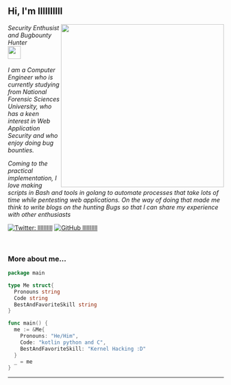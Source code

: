 <h2> Hi, I'm llllIIIlll</h2>
<img align='right' src="https://github-readme-stats.vercel.app/api?username=llllIIIlll&show_icons=true&theme=radical" width="380">
<p><em>Security Enthusist and Bugbounty Hunter <br><img src="https://media.giphy.com/media/WUlplcMpOCEmTGBtBW/giphy.gif" width="30"><br><br>
 I am a Computer Engineer who is currently studying from National Forensic Sciences University, who has a keen interest in Web Application Security and who enjoy doing bug bounties.

Coming to the practical implementation, I love making scripts in Bash and tools in golang to automate processes that take lots of time while pentesting web applications. On the way of doing that made me think to write blogs on the hunting Bugs so that I can share my experience with other enthusiasts
</em></p>

[![Twitter: llllIIIlll](https://img.shields.io/twitter/follow/lllIIIIIIIIl?style=flat-square)](https://twitter.com/lllIIIIIIIIl)
[![GitHub llllIIIlll](https://img.shields.io/github/followers/llllIIIlll?label=follow%20github&style=flat-square)](https://github.com/llllIIIlll)

<br>

### More about me...

```go
package main

type Me struct{
  Pronouns string
  Code string
  BestAndFavoriteSkill string
}

func main() {
  me := &Me{
    Pronouns: "He/Him",
    Code: "kotlin python and C",
    BestAndFavoriteSkill: "Kernel Hacking :D"
  }
  _ = me
}
```
---
